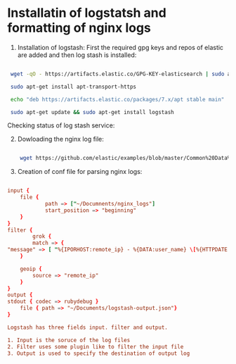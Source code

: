 # Installatin of logstatsh and formatting of nginx logs

1.  Installation of logstash:
    First the required gpg keys and repos of elastic are added and then log stash is installed:

```bash

 wget -qO - https://artifacts.elastic.co/GPG-KEY-elasticsearch | sudo apt-key add –

 sudo apt-get install apt-transport-https

 echo "deb https://artifacts.elastic.co/packages/7.x/apt stable main" | sudo tee -a /etc/apt/sources.list.d/elastic-7.x.list

 sudo apt-get update && sudo apt-get install logstash


```

Checking status of log stash service:

2. Dowloading the nginx log file:

```bash

    wget https://github.com/elastic/examples/blob/master/Common%20Data%20Formats/nginx_logs/nginx_logs

```

3. Creation of conf file for parsing nginx logs:

```conf

input {
	file {
     		path => ["~/Documnents/nginx_logs"]
        	start_position => "beginning"
 	}
}
filter {
     	grok {
       	match => {
"message" => [ "%{IPORHOST:remote_ip} - %{DATA:user_name} \[%{HTTPDATE:access_time}\] \"%{WORD:http_method} %{DATA:url} HTTP/%{NUMBER:http_version}\" %{NUMBER:response_code} %{NUMBER:body_sent_bytes} \"%{DATA:referrer}\" \"%{DATA:agent}\""] }
   	}

  	geoip {
       	source => "remote_ip"
   	}
}
output {
stdout { codec => rubydebug }
 	file { path => "~/Documents/logstash-output.json"}
}

Logstash has three fields input. filter and output. 

1. Input is the soruce of the log files 
2. Filter uses some plugin like to filter the input file
3. Output is used to specify the destination of output log


```
